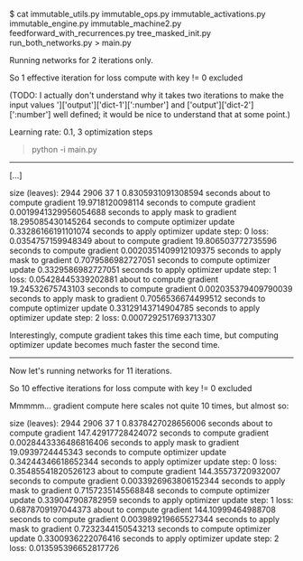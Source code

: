 $ cat immutable_utils.py immutable_ops.py immutable_activations.py immutable_engine.py immutable_machine2.py feedforward_with_recurrences.py tree_masked_init.py run_both_networks.py > main.py

Running networks for 2 iterations only.

So 1 effective iteration for loss compute with key != 0 excluded

(TODO: I actually don't understand why it takes two iterations
to make the input values ']['output']['dict-1'][':number']
and ['output']['dict-2'][':number'] well defined; it would be nice
to understand that at some point.)

Learning rate: 0.1, 3 optimization steps

>python -i main.py

---

[...]

size (leaves): 2944 2906 37 1
0.8305931091308594  seconds
about to compute gradient
19.9718120098114  seconds to compute gradient
0.0019941329956054688  seconds to apply mask to gradient
18.295085430145264  seconds to compute optimizer update
0.33286166191101074  seconds to apply optimizer update
step: 0 loss: 0.0354757159948349
about to compute gradient
19.806503772735596  seconds to compute gradient
0.0020351409912109375  seconds to apply mask to gradient
0.7079586982727051  seconds to compute optimizer update
0.3329586982727051  seconds to apply optimizer update
step: 1 loss: 0.05428445339202881
about to compute gradient
19.24532675743103  seconds to compute gradient
0.002035379409790039  seconds to apply mask to gradient
0.7056536674499512  seconds to compute optimizer update
0.33129143714904785  seconds to apply optimizer update
step: 2 loss: 0.0007292517693713307

Interestingly, compute gradient takes this time each time,
but computing optimizer update becomes much faster the second time.

---

Now let's running networks for 11 iterations.

So 10 effective iterations for loss compute with key != 0 excluded

Mmmmm... gradient compute here scales not quite 10 times, but almost so:

size (leaves): 2944 2906 37 1
0.8378427028656006  seconds
about to compute gradient
147.42917728424072  seconds to compute gradient
0.0028443336486816406  seconds to apply mask to gradient
19.0939724445343  seconds to compute optimizer update
0.34244346618652344  seconds to apply optimizer update
step: 0 loss: 0.35485541820526123
about to compute gradient
144.35573720932007  seconds to compute gradient
0.0033926963806152344  seconds to apply mask to gradient
0.7157235145568848  seconds to compute optimizer update
0.339047908782959  seconds to apply optimizer update
step: 1 loss: 0.6878709197044373
about to compute gradient
144.10999464988708  seconds to compute gradient
0.003989219665527344  seconds to apply mask to gradient
0.7232344150543213  seconds to compute optimizer update
0.3300936222076416  seconds to apply optimizer update
step: 2 loss: 0.013595396652817726
